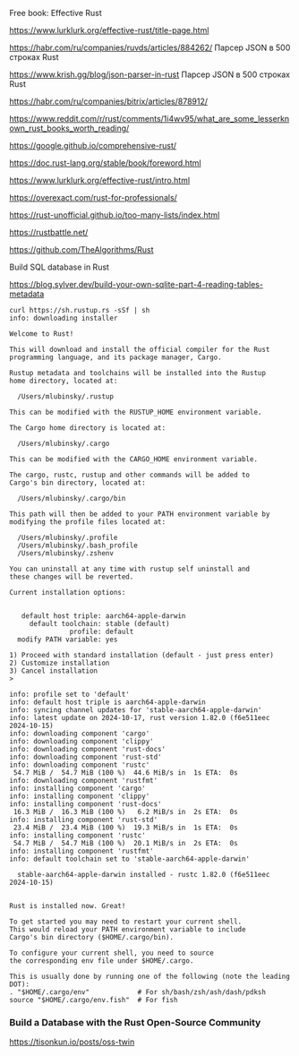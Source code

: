 Free book: Effective Rust

https://www.lurklurk.org/effective-rust/title-page.html

https://habr.com/ru/companies/ruvds/articles/884262/ Парсер JSON в 500 строках Rust

https://www.krish.gg/blog/json-parser-in-rust Парсер JSON в 500 строках Rust

https://habr.com/ru/companies/bitrix/articles/878912/

https://www.reddit.com/r/rust/comments/1i4wv95/what_are_some_lesserknown_rust_books_worth_reading/

https://google.github.io/comprehensive-rust/

<https://doc.rust-lang.org/stable/book/foreword.html>

https://www.lurklurk.org/effective-rust/intro.html

<https://overexact.com/rust-for-professionals/>

<https://rust-unofficial.github.io/too-many-lists/index.html>

<https://rustbattle.net/>

https://github.com/TheAlgorithms/Rust


Build SQL database in Rust

https://blog.sylver.dev/build-your-own-sqlite-part-4-reading-tables-metadata
```
curl https://sh.rustup.rs -sSf | sh
info: downloading installer

Welcome to Rust!

This will download and install the official compiler for the Rust
programming language, and its package manager, Cargo.

Rustup metadata and toolchains will be installed into the Rustup
home directory, located at:

  /Users/mlubinsky/.rustup

This can be modified with the RUSTUP_HOME environment variable.

The Cargo home directory is located at:

  /Users/mlubinsky/.cargo

This can be modified with the CARGO_HOME environment variable.

The cargo, rustc, rustup and other commands will be added to
Cargo's bin directory, located at:

  /Users/mlubinsky/.cargo/bin

This path will then be added to your PATH environment variable by
modifying the profile files located at:

  /Users/mlubinsky/.profile
  /Users/mlubinsky/.bash_profile
  /Users/mlubinsky/.zshenv

You can uninstall at any time with rustup self uninstall and
these changes will be reverted.

Current installation options:


   default host triple: aarch64-apple-darwin
     default toolchain: stable (default)
               profile: default
  modify PATH variable: yes

1) Proceed with standard installation (default - just press enter)
2) Customize installation
3) Cancel installation
>

info: profile set to 'default'
info: default host triple is aarch64-apple-darwin
info: syncing channel updates for 'stable-aarch64-apple-darwin'
info: latest update on 2024-10-17, rust version 1.82.0 (f6e511eec 2024-10-15)
info: downloading component 'cargo'
info: downloading component 'clippy'
info: downloading component 'rust-docs'
info: downloading component 'rust-std'
info: downloading component 'rustc'
 54.7 MiB /  54.7 MiB (100 %)  44.6 MiB/s in  1s ETA:  0s
info: downloading component 'rustfmt'
info: installing component 'cargo'
info: installing component 'clippy'
info: installing component 'rust-docs'
 16.3 MiB /  16.3 MiB (100 %)   6.2 MiB/s in  2s ETA:  0s
info: installing component 'rust-std'
 23.4 MiB /  23.4 MiB (100 %)  19.3 MiB/s in  1s ETA:  0s
info: installing component 'rustc'
 54.7 MiB /  54.7 MiB (100 %)  20.1 MiB/s in  2s ETA:  0s
info: installing component 'rustfmt'
info: default toolchain set to 'stable-aarch64-apple-darwin'

  stable-aarch64-apple-darwin installed - rustc 1.82.0 (f6e511eec 2024-10-15)


Rust is installed now. Great!

To get started you may need to restart your current shell.
This would reload your PATH environment variable to include
Cargo's bin directory ($HOME/.cargo/bin).

To configure your current shell, you need to source
the corresponding env file under $HOME/.cargo.

This is usually done by running one of the following (note the leading DOT):
. "$HOME/.cargo/env"            # For sh/bash/zsh/ash/dash/pdksh
source "$HOME/.cargo/env.fish"  # For fish
```

### Build a Database with the Rust Open-Source Community
https://tisonkun.io/posts/oss-twin
